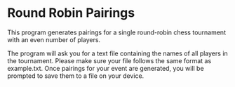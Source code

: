 # Round Robin Pairings

This program generates pairings for a single round-robin chess tournament with an even number of players.

The program will ask you for a text file containing the names of all players in the tournament. Please make sure your
file follows the same format as example.txt. Once pairings for your event are generated, you will be prompted to save
them to a file on your device.